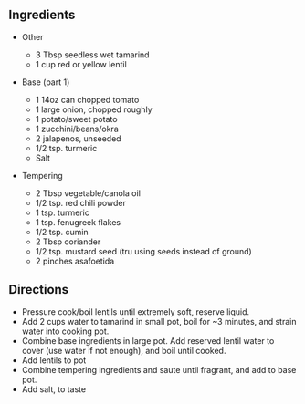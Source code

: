 Ingredients
-----------

- Other
    - 3 Tbsp seedless wet tamarind
    - 1 cup red or yellow lentil

- Base (part 1)
    - 1 14oz can chopped tomato
    - 1 large onion, chopped roughly
    - 1 potato/sweet potato
    - 1 zucchini/beans/okra
    - 2 jalapenos, unseeded
    - 1/2 tsp. turmeric
    - Salt

- Tempering
    - 2 Tbsp vegetable/canola oil
    - 1/2 tsp. red chili powder
    - 1 tsp. turmeric
    - 1 tsp. fenugreek flakes
    - 1/2 tsp. cumin
    - 2 Tbsp coriander
    - 1/2 tsp. mustard seed (tru using seeds instead of ground)
    - 2 pinches asafoetida


Directions
----------

- Pressure cook/boil lentils until extremely soft, reserve liquid.
- Add 2 cups water to tamarind in small pot, boil for ~3 minutes, and strain water into cooking pot.
- Combine base ingredients in large pot. Add reserved lentil water to cover (use water if not enough), and boil until cooked.
- Add lentils to pot
- Combine tempering ingredients and saute until fragrant, and add to base pot.
- Add salt, to taste
